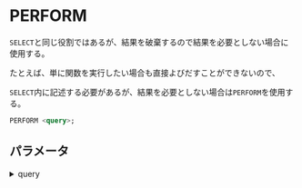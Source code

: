 # PERFORM

`SELECT`と同じ役割ではあるが、結果を破棄するので結果を必要としない場合に使用する。

たとえば、単に関数を実行したい場合も直接よびだすことができないので、

`SELECT`内に記述する必要があるが、結果を必要としない場合は`PERFORM`を使用する。

```sql
PERFORM <query>;
```

## パラメータ

<details><summary>query</summary>

`SELECT`の後ろの文と同様の文を記述できる。

</details>
